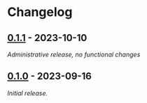# Changelog

## [0.1.1] - 2023-10-10

_Administrative release, no functional changes_

## [0.1.0] - 2023-09-16

_Initial release._

[0.1.1]: https://github.com/athena-framework/clock/releases/tag/v0.1.1
[0.1.0]: https://github.com/athena-framework/clock/releases/tag/v0.1.0
